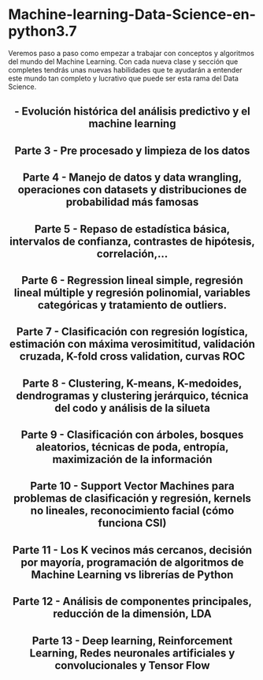 # Machine-learning-Data-Science-en-python3.7



Veremos paso a paso como empezar a trabajar con conceptos y algoritmos del mundo del Machine Learning. Con cada nueva clase y sección que completes tendrás unas nuevas habilidades que te ayudarán a entender este mundo tan completo y lucrativo que puede ser esta rama del Data Science.
<h2 align="center"> - Evolución histórica del análisis predictivo y el machine learning</h2>
<h2 align="center">Parte 3 - Pre procesado y limpieza de los datos </h2>
<h2 align="center">Parte 4 - Manejo de datos y data wrangling, operaciones con datasets y distribuciones de probabilidad más famosas</h2>
<h2 align="center">Parte 5 - Repaso de estadística básica, intervalos de confianza, contrastes de hipótesis, correlación,...</h2>
<h2 align="center">Parte 6 - Regression lineal simple, regresión lineal múltiple y regresión polinomial, variables categóricas y tratamiento de outliers.</h2>
<h2 align="center">Parte 7 - Clasificación con regresión logística, estimación con máxima verosimititud, validación cruzada, K-fold cross validation, curvas ROC </h2>
<h2 align="center">Parte 8 - Clustering, K-means, K-medoides, dendrogramas y clustering jerárquico, técnica del codo y análisis de la silueta</h2>
<h2 align="center">Parte 9 - Clasificación con árboles, bosques aleatorios, técnicas de poda, entropía, maximización de la información</h2>
<h2 align="center">Parte 10 - Support Vector Machines para problemas de clasificación y regresión, kernels no lineales, reconocimiento facial (cómo funciona CSI)</h2>
<h2 align="center">Parte 11 - Los K vecinos más cercanos, decisión por mayoría, programación de algoritmos de Machine Learning vs librerías de Python</h2>
<h2 align="center">Parte 12 - Análisis de componentes principales, reducción de la dimensión, LDA</h2>
<h2 align="center">Parte 13 - Deep learning, Reinforcement Learning, Redes neuronales artificiales y convolucionales y Tensor Flow</h2>
